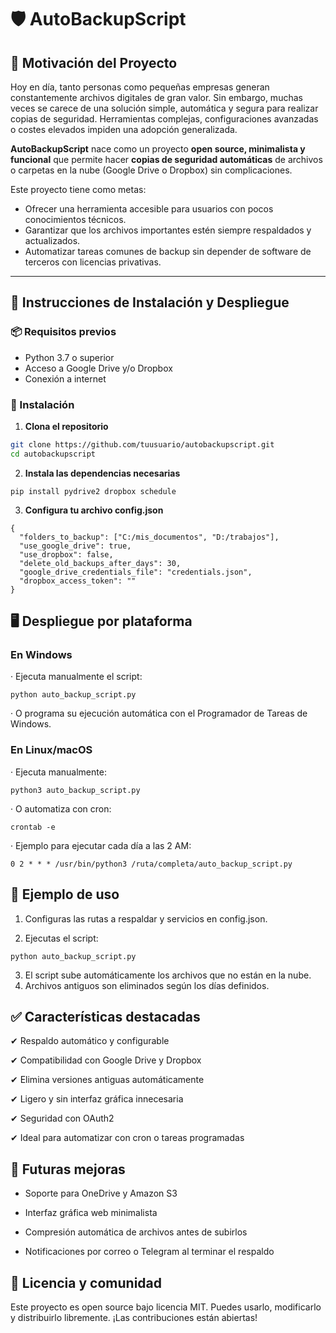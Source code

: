# 🛡️ AutoBackupScript

## 📌 Motivación del Proyecto

Hoy en día, tanto personas como pequeñas empresas generan constantemente archivos digitales de gran valor. Sin embargo, muchas veces se carece de una solución simple, automática y segura para realizar copias de seguridad. Herramientas complejas, configuraciones avanzadas o costes elevados impiden una adopción generalizada.

**AutoBackupScript** nace como un proyecto **open source, minimalista y funcional** que permite hacer **copias de seguridad automáticas** de archivos o carpetas en la nube (Google Drive o Dropbox) sin complicaciones.

Este proyecto tiene como metas:
- Ofrecer una herramienta accesible para usuarios con pocos conocimientos técnicos.
- Garantizar que los archivos importantes estén siempre respaldados y actualizados.
- Automatizar tareas comunes de backup sin depender de software de terceros con licencias privativas.

---

## 🚀 Instrucciones de Instalación y Despliegue

### 📦 Requisitos previos
- Python 3.7 o superior
- Acceso a Google Drive y/o Dropbox
- Conexión a internet

### 🔧 Instalación

1. **Clona el repositorio**
```bash
git clone https://github.com/tuusuario/autobackupscript.git
cd autobackupscript
```

2. **Instala las dependencias necesarias**
```
pip install pydrive2 dropbox schedule
```

3. **Configura tu archivo config.json**
```
{
  "folders_to_backup": ["C:/mis_documentos", "D:/trabajos"],
  "use_google_drive": true,
  "use_dropbox": false,
  "delete_old_backups_after_days": 30,
  "google_drive_credentials_file": "credentials.json",
  "dropbox_access_token": ""
}
```

## 🖥️ Despliegue por plataforma
### En Windows
· Ejecuta manualmente el script:
```
python auto_backup_script.py
```
· O programa su ejecución automática con el Programador de Tareas de Windows.

### En Linux/macOS
· Ejecuta manualmente:
```
python3 auto_backup_script.py
```
· O automatiza con cron:
```
crontab -e
```

· Ejemplo para ejecutar cada día a las 2 AM:
```
0 2 * * * /usr/bin/python3 /ruta/completa/auto_backup_script.py
```

## 🧪 Ejemplo de uso
1. Configuras las rutas a respaldar y servicios en config.json.

2. Ejecutas el script:
```
python auto_backup_script.py
```

3. El script sube automáticamente los archivos que no están en la nube.
4. Archivos antiguos son eliminados según los días definidos.

## ✅ Características destacadas
✔ Respaldo automático y configurable

✔ Compatibilidad con Google Drive y Dropbox

✔ Elimina versiones antiguas automáticamente

✔ Ligero y sin interfaz gráfica innecesaria

✔ Seguridad con OAuth2

✔ Ideal para automatizar con cron o tareas programadas

## 🧠 Futuras mejoras
- Soporte para OneDrive y Amazon S3

- Interfaz gráfica web minimalista

- Compresión automática de archivos antes de subirlos

- Notificaciones por correo o Telegram al terminar el respaldo

## 👥 Licencia y comunidad
Este proyecto es open source bajo licencia MIT. Puedes usarlo, modificarlo y distribuirlo libremente.
¡Las contribuciones están abiertas!
